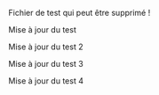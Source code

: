 Fichier de test qui peut être supprimé !

Mise à jour du test

Mise à jour du test 2

Mise à jour du test 3

Mise à jour du test 4